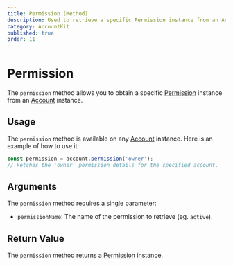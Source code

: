```yaml
---
title: Permission (Method)
description: Used to retrieve a specific Permission instance from an Account instance.
category: AccountKit
published: true
order: 11
---
```


# Permission

The `permission` method allows you to obtain a specific [Permission](/docs/account-kit/permission) instance from an [Account](/docs/account-kit/account) instance.

## Usage

The `permission` method is available on any [Account](/docs/account-kit/account) instance. Here is an example of how to use it:

```typescript
const permission = account.permission('owner');
// Fetches the 'owner' permission details for the specified account.
```

## Arguments

The `permission` method requires a single parameter:

- `permissionName`: The name of the permission to retrieve (eg. `active`).

## Return Value

The `permission` method returns a [Permission](/docs/account-kit/permission) instance.
